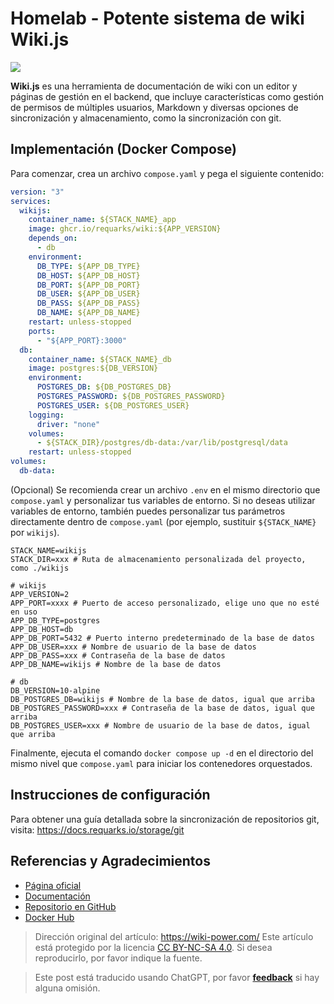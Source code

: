 # Homelab - Potente sistema de wiki Wiki.js

![](https://img.wiki-power.com/d/wiki-media/img/20230304195348.png)

**Wiki.js** es una herramienta de documentación de wiki con un editor y páginas de gestión en el backend, que incluye características como gestión de permisos de múltiples usuarios, Markdown y diversas opciones de sincronización y almacenamiento, como la sincronización con git.

## Implementación (Docker Compose)

Para comenzar, crea un archivo `compose.yaml` y pega el siguiente contenido:

```yaml title="compose.yaml"
version: "3"
services:
  wikijs:
    container_name: ${STACK_NAME}_app
    image: ghcr.io/requarks/wiki:${APP_VERSION}
    depends_on:
      - db
    environment:
      DB_TYPE: ${APP_DB_TYPE}
      DB_HOST: ${APP_DB_HOST}
      DB_PORT: ${APP_DB_PORT}
      DB_USER: ${APP_DB_USER}
      DB_PASS: ${APP_DB_PASS}
      DB_NAME: ${APP_DB_NAME}
    restart: unless-stopped
    ports:
      - "${APP_PORT}:3000"
  db:
    container_name: ${STACK_NAME}_db
    image: postgres:${DB_VERSION}
    environment:
      POSTGRES_DB: ${DB_POSTGRES_DB}
      POSTGRES_PASSWORD: ${DB_POSTGRES_PASSWORD}
      POSTGRES_USER: ${DB_POSTGRES_USER}
    logging:
      driver: "none"
    volumes:
      - ${STACK_DIR}/postgres/db-data:/var/lib/postgresql/data
    restart: unless-stopped
volumes:
  db-data:
```

(Opcional) Se recomienda crear un archivo `.env` en el mismo directorio que `compose.yaml` y personalizar tus variables de entorno. Si no deseas utilizar variables de entorno, también puedes personalizar tus parámetros directamente dentro de `compose.yaml` (por ejemplo, sustituir `${STACK_NAME}` por `wikijs`).

```dotenv title=".env"
STACK_NAME=wikijs
STACK_DIR=xxx # Ruta de almacenamiento personalizada del proyecto, como ./wikijs

# wikijs
APP_VERSION=2
APP_PORT=xxxx # Puerto de acceso personalizado, elige uno que no esté en uso
APP_DB_TYPE=postgres
APP_DB_HOST=db
APP_DB_PORT=5432 # Puerto interno predeterminado de la base de datos
APP_DB_USER=xxx # Nombre de usuario de la base de datos
APP_DB_PASS=xxx # Contraseña de la base de datos
APP_DB_NAME=wikijs # Nombre de la base de datos

# db
DB_VERSION=10-alpine
DB_POSTGRES_DB=wikijs # Nombre de la base de datos, igual que arriba
DB_POSTGRES_PASSWORD=xxx # Contraseña de la base de datos, igual que arriba
DB_POSTGRES_USER=xxx # Nombre de usuario de la base de datos, igual que arriba
```

Finalmente, ejecuta el comando `docker compose up -d` en el directorio del mismo nivel que `compose.yaml` para iniciar los contenedores orquestados.

## Instrucciones de configuración

Para obtener una guía detallada sobre la sincronización de repositorios git, visita: <https://docs.requarks.io/storage/git>

## Referencias y Agradecimientos

- [Página oficial](https://js.wiki)
- [Documentación](https://docs.requarks.io/install/docker)
- [Repositorio en GitHub](https://github.com/requarks/wiki)
- [Docker Hub](https://hub.docker.com/r/requarks/wiki)

> Dirección original del artículo: <https://wiki-power.com/>
> Este artículo está protegido por la licencia [CC BY-NC-SA 4.0](https://creativecommons.org/licenses/by/4.0/deed.zh). Si desea reproducirlo, por favor indique la fuente.

> Este post está traducido usando ChatGPT, por favor [**feedback**](https://github.com/linyuxuanlin/Wiki_MkDocs/issues/new) si hay alguna omisión.